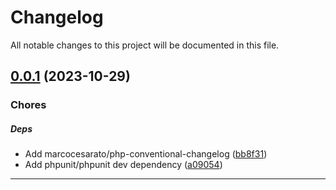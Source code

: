<!--- BEGIN HEADER -->
# Changelog

All notable changes to this project will be documented in this file.
<!--- END HEADER -->

## [0.0.1](https://github.com/BartekLewy/ecom/compare/v0.0.0...v0.0.1) (2023-10-29)

### Chores


##### Deps

* Add marcocesarato/php-conventional-changelog ([bb8f31](https://github.com/BartekLewy/ecom/commit/bb8f313421cccb9370fe451ae9f2a16e59a948fc))
* Add phpunit/phpunit dev dependency ([a09054](https://github.com/BartekLewy/ecom/commit/a0905425350474a1d58e733532387095f62fa998))


---

